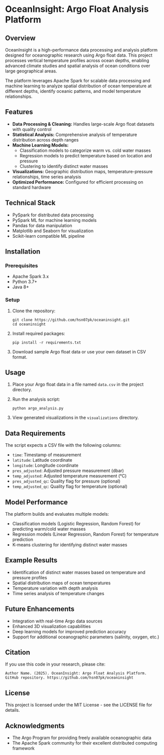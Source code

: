 # OceanInsight: Argo Float Analysis Platform

## Overview
OceanInsight is a high-performance data processing and analysis platform designed for oceanographic research using Argo float data. This project processes vertical temperature profiles across ocean depths, enabling advanced climate studies and spatial analysis of ocean conditions over large geographical areas.

The platform leverages Apache Spark for scalable data processing and machine learning to analyze spatial distribution of ocean temperature at different depths, identify oceanic patterns, and model temperature relationships.

## Features
- **Data Processing & Cleaning:** Handles large-scale Argo float datasets with quality control
- **Statistical Analysis:** Comprehensive analysis of temperature distribution across depth ranges
- **Machine Learning Models:**
  - Classification models to categorize warm vs. cold water masses
  - Regression models to predict temperature based on location and pressure
  - Clustering to identify distinct water masses
- **Visualizations:** Geographic distribution maps, temperature-pressure relationships, time series analysis
- **Optimized Performance:** Configured for efficient processing on standard hardware

## Technical Stack
- PySpark for distributed data processing
- PySpark ML for machine learning models
- Pandas for data manipulation
- Matplotlib and Seaborn for visualization
- Scikit-learn compatible ML pipeline

## Installation

### Prerequisites
- Apache Spark 3.x
- Python 3.7+
- Java 8+

### Setup
1. Clone the repository:
   ```
   git clone https://github.com/hsn07pk/oceaninsight.git
   cd oceaninsight
   ```

2. Install required packages:
   ```
   pip install -r requirements.txt
   ```

3. Download sample Argo float data or use your own dataset in CSV format.

## Usage

1. Place your Argo float data in a file named `data.csv` in the project directory.

2. Run the analysis script:
   ```
   python argo_analysis.py
   ```

3. View generated visualizations in the `visualizations` directory.

## Data Requirements
The script expects a CSV file with the following columns:
- `time`: Timestamp of measurement
- `latitude`: Latitude coordinate
- `longitude`: Longitude coordinate
- `pres_adjusted`: Adjusted pressure measurement (dbar)
- `temp_adjusted`: Adjusted temperature measurement (°C)
- `pres_adjusted_qc`: Quality flag for pressure (optional)
- `temp_adjusted_qc`: Quality flag for temperature (optional)

## Model Performance
The platform builds and evaluates multiple models:
- Classification models (Logistic Regression, Random Forest) for predicting warm/cold water masses
- Regression models (Linear Regression, Random Forest) for temperature prediction
- K-means clustering for identifying distinct water masses

## Example Results
- Identification of distinct water masses based on temperature and pressure profiles
- Spatial distribution maps of ocean temperatures
- Temperature variation with depth analysis
- Time series analysis of temperature changes

## Future Enhancements
- Integration with real-time Argo data sources
- Enhanced 3D visualization capabilities
- Deep learning models for improved prediction accuracy
- Support for additional oceanographic parameters (salinity, oxygen, etc.)

## Citation
If you use this code in your research, please cite:
```
Author Name. (2025). OceanInsight: Argo Float Analysis Platform. GitHub repository. https://github.com/hsn07pk/oceaninsight
```

## License
This project is licensed under the MIT License - see the LICENSE file for details.

## Acknowledgments
- The Argo Program for providing freely available oceanographic data
- The Apache Spark community for their excellent distributed computing framework